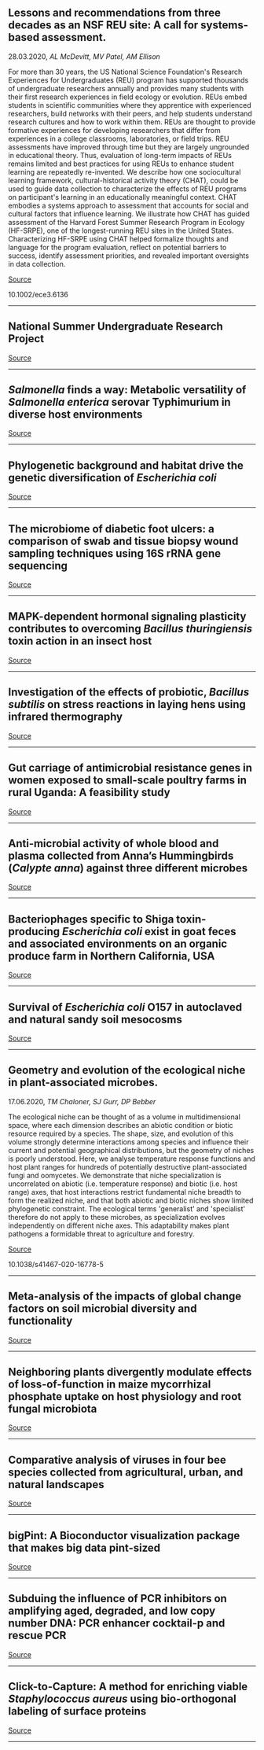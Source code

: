 ## Lessons and recommendations from three decades as an NSF REU site: A call for systems-based assessment.
 28.03.2020, _AL McDevitt, MV Patel, AM Ellison_


For more than 30 years, the US National Science Foundation's Research Experiences for Undergraduates (REU) program has supported thousands of undergraduate researchers annually and provides many students with their first research experiences in field ecology or evolution. REUs embed students in scientific communities where they apprentice with experienced researchers, build networks with their peers, and help students understand research cultures and how to work within them. REUs are thought to provide formative experiences for developing researchers that differ from experiences in a college classrooms, laboratories, or field trips. REU assessments have improved through time but they are largely ungrounded in educational theory. Thus, evaluation of long-term impacts of REUs remains limited and best practices for using REUs to enhance student learning are repeatedly re-invented. We describe how one sociocultural learning framework, cultural-historical activity theory (CHAT), could be used to guide data collection to characterize the effects of REU programs on participant's learning in an educationally meaningful context. CHAT embodies a systems approach to assessment that accounts for social and cultural factors that influence learning. We illustrate how CHAT has guided assessment of the Harvard Forest Summer Research Program in Ecology (HF-SRPE), one of the longest-running REU sites in the United States. Characterizing HF-SRPE using CHAT helped formalize thoughts and language for the program evaluation, reflect on potential barriers to success, identify assessment priorities, and revealed important oversights in data collection.

[Source](https://nsurp.org/)

10.1002/ece3.6136

---

## National Summer Undergraduate Research Project

[Source](https://nsurp.org/)

---

## <em>Salmonella</em> finds a way: Metabolic versatility of <em>Salmonella enterica</em> serovar Typhimurium in diverse host environments

[Source](https://journals.plos.org/plospathogens/article?id=10.1371/journal.ppat.1008540)

---

## Phylogenetic background and habitat drive the genetic diversification of <em>Escherichia coli</em>

[Source](https://journals.plos.org/plosgenetics/article?id=10.1371/journal.pgen.1008866)

---

## The microbiome of diabetic foot ulcers: a comparison of swab and tissue biopsy wound sampling techniques using 16S rRNA gene sequencing

[Source](https://bmcmicrobiol.biomedcentral.com/articles/10.1186/s12866-020-01843-2)

---

## MAPK-dependent hormonal signaling plasticity contributes to overcoming <em>Bacillus thuringiensis </em>toxin action in an insect host

[Source](https://www.nature.com/articles/s41467-020-16608-8?)

---

## Investigation of the effects of probiotic, <em>Bacillus subtilis</em> on stress reactions in laying hens using infrared thermography

[Source](https://journals.plos.org/plosone/article?id=10.1371/journal.pone.0234117)

---

## Gut carriage of antimicrobial resistance genes in women exposed to small-scale poultry farms in rural Uganda: A feasibility study

[Source](https://journals.plos.org/plosone/article?id=10.1371/journal.pone.0229699#abstract0)

---

## Anti-microbial activity of whole blood and plasma collected from Anna’s Hummingbirds (<em>Calypte anna</em>) against three different microbes

[Source](https://journals.plos.org/plosone/article?id=10.1371/journal.pone.0234239)

---

## Bacteriophages specific to Shiga toxin-producing <em>Escherichia coli</em> exist in goat feces and associated environments on an organic produce farm in Northern California, USA

[Source](https://journals.plos.org/plosone/article?id=10.1371/journal.pone.0234438)

---

## Survival of <em>Escherichia coli </em>O157 in autoclaved and natural sandy soil mesocosms

[Source](https://journals.plos.org/plosone/article?id=10.1371/journal.pone.0234562)

---

## Geometry and evolution of the ecological niche in plant-associated microbes.
 17.06.2020, _TM Chaloner, SJ Gurr, DP Bebber_


The ecological niche can be thought of as a volume in multidimensional space, where each dimension describes an abiotic condition or biotic resource required by a species. The shape, size, and evolution of this volume strongly determine interactions among species and influence their current and potential geographical distributions, but the geometry of niches is poorly understood. Here, we analyse temperature response functions and host plant ranges for hundreds of potentially destructive plant-associated fungi and oomycetes. We demonstrate that niche specialization is uncorrelated on abiotic (i.e. temperature response) and biotic (i.e. host range) axes, that host interactions restrict fundamental niche breadth to form the realized niche, and that both abiotic and biotic niches show limited phylogenetic constraint. The ecological terms 'generalist' and 'specialist' therefore do not apply to these microbes, as specialization evolves independently on different niche axes. This adaptability makes plant pathogens a formidable threat to agriculture and forestry.

[Source](https://www.nature.com/articles/s41467-020-16778-5?)

10.1038/s41467-020-16778-5

---

## Meta-analysis of the impacts of global change factors on soil microbial diversity and functionality

[Source](https://www.nature.com/articles/s41467-020-16881-7?)

---

## Neighboring plants divergently modulate effects of loss-of-function in maize mycorrhizal phosphate uptake on host physiology and root fungal microbiota

[Source](https://journals.plos.org/plosone/article?id=10.1371/journal.pone.0232633)

---

## Comparative analysis of viruses in four bee species collected from agricultural, urban, and natural landscapes

[Source](https://journals.plos.org/plosone/article?id=10.1371/journal.pone.0234431)

---

## bigPint: A Bioconductor visualization package that makes big data pint-sized 

[Source](https://journals.plos.org/ploscompbiol/article?id=10.1371/journal.pcbi.1007912)

---

## Subduing the influence of PCR inhibitors on amplifying aged, degraded, and low copy number DNA: PCR enhancer cocktail-p and rescue PCR

[Source](https://journals.plos.org/plosone/article?id=10.1371/journal.pone.0234745)

---

## Click-to-Capture: A method for enriching viable <em>Staphylococcus aureus </em>using bio-orthogonal labeling of surface proteins

[Source](https://journals.plos.org/plosone/article?id=10.1371/journal.pone.0234542)

---

